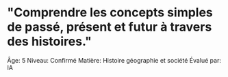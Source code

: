 # "Comprendre les concepts simples de passé, présent et futur à travers des histoires."

Âge: 5
Niveau: Confirmé
Matière: Histoire géographie et société
Évalué par: IA